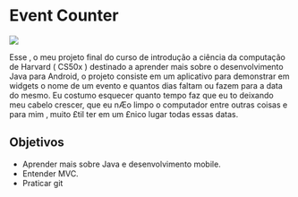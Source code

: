 # Event Counter 

![](preview.gif)

Esse ‚ o meu projeto final do curso de introdução a ciência da computação de Harvard ( CS50x ) destinado a aprender mais sobre o desenvolvimento Java para Android, o projeto consiste em um aplicativo para demonstrar em widgets o nome de um evento e quantos dias faltam ou fazem para a data do mesmo. Eu costumo esquecer quanto tempo faz que eu to deixando meu cabelo crescer, que eu nÆo limpo o computador entre outras coisas e para mim ‚ muito £til ter em um £nico lugar todas essas datas.

## Objetivos

* Aprender mais sobre Java e desenvolvimento mobile.
* Entender MVC.
* Praticar git

